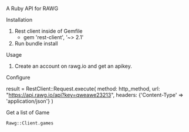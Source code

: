 A Ruby API for RAWG

Installation
 
 1. Rest client inside of Gemfile
     - gem 'rest-client', '~> 2.1'
 2.  Run bundle install

Usage
 
 1. Create an account on rawg.io and get an apikey.

 Configure
     
   result = RestClient::Request.execute(
      method: http_method, 
      url: "https://api.rawg.io/api?key=qweawe23213",
      headers: {'Content-Type' => 'application/json'}
    )

 Get a list of Game
    
    Rawg::Client.games
